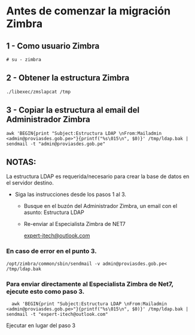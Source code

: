 # Antes de comenzar la migración Zimbra

## 1 -    Como usuario Zimbra

    # su - zimbra
    
##  2 - Obtener la estructura Zimbra 

    
    ./libexec/zmslapcat /tmp

##  3 - Copiar la estructura al email del Administrador Zimbra

    awk 'BEGIN{print "Subject:Estructura LDAP \nFrom:Mailadmin <admin@proviasdes.gob.pe>"}{printf("%s\015\n", $0)}' /tmp/ldap.bak | sendmail -t "admin@proviasdes.gob.pe"

   




## NOTAS:

La estructura LDAP es requerida/necesario para crear la base de datos en el servidor destino.

* Siga las instrucciones desde los pasos 1 al 3.

    * Busque en el buzón del Administrador Zimbra, un email con el asunto: Estructura LDAP

    * Re-enviar al Especialista Zimbra de NET7

        expert-itech@outlook.com

### En caso de error en el punto 3.



    /opt/zimbra/common/sbin/sendmail -v admin@proviasdes.gob.pe< /tmp/ldap.bak



### Para enviar directamente  al Especialista Zimbra de Net7, ejecute esto como paso 3.

      awk 'BEGIN{print "Subject:Estructura LDAP \nFrom:Mailadmin <admin@proviasdes.gob.pe>"}{printf("%s\015\n", $0)}' /tmp/ldap.bak | sendmail -t "expert-itech@outlook.com"


Ejecutar en lugar del paso 3


